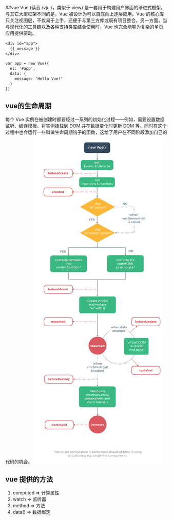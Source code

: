 ##vue
Vue (读音 /vjuː/，类似于 view) 是一套用于构建用户界面的渐进式框架。与其它大型框架不同的是，Vue 被设计为可以自底向上逐层应用。Vue 的核心库只关注视图层，不仅易于上手，还便于与第三方库或既有项目整合。另一方面，当与现代化的工具链以及各种支持类库结合使用时，Vue 也完全能够为复杂的单页应用提供驱动。
```angular2html
<div id="app">
  {{ message }}
</div>
```

```angular2html
var app = new Vue({
  el: '#app',
  data: {
    message: 'Hello Vue!'
  }
})
```
## vue的生命周期
每个 Vue 实例在被创建时都要经过一系列的初始化过程——例如，需要设置数据监听、编译模板、将实例挂载到 DOM 并在数据变化时更新 DOM 等。同时在这个过程中也会运行一些叫做生命周期钩子的函数，这给了用户在不同阶段添加自己的代码的机会。
![](.vue_images\34c1569a.png)

## vue 提供的方法
1) computed => 计算属性
2) watch => 监听器
3) method => 方法
4) data() => 数据绑定

